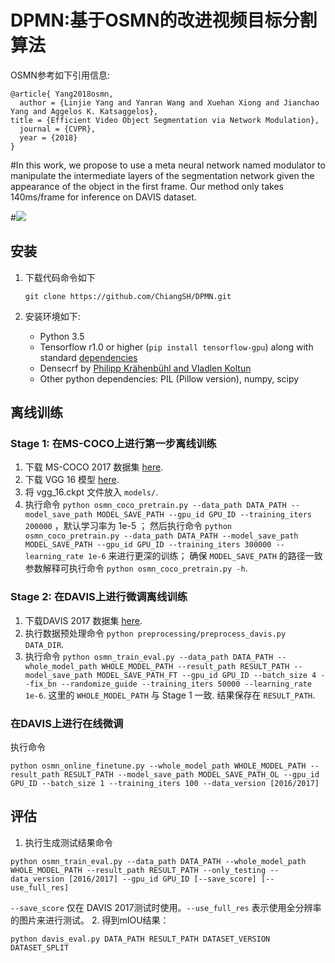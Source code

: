 # DPMN:基于OSMN的改进视频目标分割算法

OSMN参考如下引用信息:
```
@article{ Yang2018osmn,
  author = {Linjie Yang and Yanran Wang and Xuehan Xiong and Jianchao Yang and Aggelos K. Katsaggelos},  
title = {Efficient Video Object Segmentation via Network Modulation},
  journal = {CVPR},
  year = {2018}
}
```
#In this work, we propose to use a meta neural network named modulator to manipulate the intermediate layers of the segmentation network given the appearance of the object in the first frame. Our method only takes 140ms/frame for inference on DAVIS dataset.

#<img src='doc/ims/model_structure.png'>

## 安装
1. 下载代码命令如下
   ```Shell
   git clone https://github.com/ChiangSH/DPMN.git
   ```
2. 安装环境如下:
   
   - Python 3.5 
   - Tensorflow r1.0 or higher (`pip install tensorflow-gpu`) along with standard [dependencies](https://www.tensorflow.org/install/install_linux)
   - Densecrf by [Philipp Krähenbühl and Vladlen Koltun](https://github.com/lucasb-eyer/pydensecrf)
   - Other python dependencies: PIL (Pillow version), numpy, scipy
   

## 离线训练

### Stage 1: 在MS-COCO上进行第一步离线训练
1. 下载 MS-COCO 2017 数据集 [here](http://cocodataset.org/#download).
2. 下载 VGG 16 模型 [here](http://download.tensorflow.org/models/vgg_16_2016_08_28.tar.gz).
3. 将 vgg_16.ckpt 文件放入 `models/`.
4. 执行命令 `python osmn_coco_pretrain.py --data_path DATA_PATH --model_save_path MODEL_SAVE_PATH --gpu_id GPU_ID --training_iters 200000` ，默认学习率为 1e-5 ；
   然后执行命令 `python osmn_coco_pretrain.py --data_path DATA_PATH --model_save_path MODEL_SAVE_PATH --gpu_id GPU_ID --training_iters 300000 --learning_rate 1e-6` 来进行更深的训练；
   确保 `MODEL_SAVE_PATH` 的路径一致
   参数解释可执行命令 `python osmn_coco_pretrain.py -h`.

### Stage 2: 在DAVIS上进行微调离线训练
1. 下载DAVIS 2017 数据集 [here](http://davischallenge.org/code.html).
2. 执行数据预处理命令 `python preprocessing/preprocess_davis.py DATA_DIR`.
3. 执行命令 `python osmn_train_eval.py --data_path DATA_PATH --whole_model_path WHOLE_MODEL_PATH --result_path RESULT_PATH --model_save_path MODEL_SAVE_PATH_FT --gpu_id GPU_ID --batch_size 4 --fix_bn --randomize_guide --training_iters 50000 --learning_rate 1e-6`.
 这里的 `WHOLE_MODEL_PATH` 与 Stage 1 一致. 结果保存在 `RESULT_PATH`.

### 在DAVIS上进行在线微调
执行命令
```
python osmn_online_finetune.py --whole_model_path WHOLE_MODEL_PATH --result_path RESULT_PATH --model_save_path MODEL_SAVE_PATH_OL --gpu_id GPU_ID --batch_size 1 --training_iters 100 --data_version [2016/2017]
```

## 评估
1. 执行生成测试结果命令
```
python osmn_train_eval.py --data_path DATA_PATH --whole_model_path WHOLE_MODEL_PATH --result_path RESULT_PATH --only_testing --data_version [2016/2017] --gpu_id GPU_ID [--save_score] [--use_full_res]
```
`--save_score` 仅在 DAVIS 2017测试时使用。`--use_full_res` 表示使用全分辨率的图片来进行测试。
2. 得到mIOU结果：
```
python davis_eval.py DATA_PATH RESULT_PATH DATASET_VERSION DATASET_SPLIT
```

